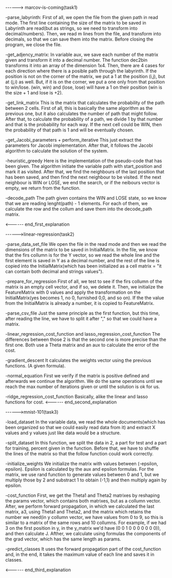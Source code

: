 ------> marcov-is-coming(task1)

-parse_labyrinth:
    First of all, we open the file from the given path in read mode.
    The first line containing the size of the matrix to be saved in
    Labyrinth are read(but as strings, so we need to transform into
    decimal/numbers). Then, we read m lines from the file, and transform into decimals, so that we can save them into the matrix. Before closing the program, we close the file.

-get_adjency_matrix:
    In variable aux, we save each number of the matrix given and transform it into a decimal number. The function dec2bin transforms it into an array of the dimension 1x4. Then, there are 4 cases for each direction where there is a posible path through the labyrinth. If the position is not on the corner of the matrix, we put a 1 at the position (i,j), but at (j,i) as well. But, if it is on the corner, we put a one only from that position to win/lose.
    (win, win) and (lose, lose) will have a 1 on their position (win is the size + 1 and lose is +2).

-get_link_matrix
    This is the matrix that calculates the probability of the path between 2 cells. First of all, this is basically the same algorithm as the previous one, but it also calculates the number of path that might follow. After that, to calculate the probability of a path, we divide 1 by that number and that is the probability for each way. If the next cell could be WIN, then the probability of that path is 1 and will be eventually chosen.

-get_Jacobi_parameters + perform_iterative
    This just extract the parameters for Jacobi implementation. After that, it follows the Jacobi algorithm to calculate the solution of the system.

-heuristic_greedy
    Here is the implementation of the pseudo-code that has been given. The algorithm initiate the variable path with start_position and mark it as visited. After that, we find the neighbours of the last position that has been saved, and then find the next neighbour to be visited. If the next neighbour is WIN or LOSE, we end the search, or if the neibours vector is empty, we return from the function.

-decode_path
    The path given contains the WIN and LOSE state, so we know that we are reading lenght(path) - 1 elements.
    For each of them, we calculate the row and the collum and save them into the decode_path matrix.

<------ end_first_explanation


------>linear-regression(task2)

-parse_data_set_file
    We open the file in the read mode and then we read the dimensions of the matrix to be saved in InitialMatrix. In the file, we know that the firs collumn is for the Y vector, so we read the whole line and the first element is saved in Y as a decimal number, and the rest of the line is copied into the InitialMatrix(which has been initialized as a cell matrix = "it can contain both decimal and strings values").

-prepare_for_regression
    First of all, we test to see if the firs collumn of the matrix is an empty cell vector, and if so, we delete it. Then, we initialize the FeatureMatrix with 0  values and apply the transformation on the InitialMatrix(yes becomes 1, no 0, furnished 0,0, and so on). If the the value from the InitialMatrix is already a number, it is copied to FeatureMatrix.

-parse_csv_file
    Just the same principle as the first function, but this time, after reading the line, we have to split it after "," so that we could have a matrix.

-linear_regression_cost_function and lasso_regression_cost_function
    The differences between those 2 is that the second one is more precise than the first one. Both use a Theta matrix and an aux to calculate the error of the cost.

-gradient_descent
    It calculates the weights vector using the previous functions. (A given formula).

-normal_equation
    First we verify if the matrix is positive defined and afterwards we continue the algorithm. We do the same operations until we reach the max number of iterations given or until the solution is ok for us.

-ridge_regression_cost_function
    Basically, alike the linear and lasso functions for cost.
<------ end_second_explanation

------>mnist-101(task3)

-load_dataset
    In the variable data, we read the whole documents(which has been organized so that we could easily read data from it) and extract X values and y values just like data would be a structure.

-split_dataset
    In this function, we split the data in 2, a part for test and a part for training, percent given in the function. Before that, we have to shuffle the lines of the matrix so that the follow function could work correctly.

-initialize_weights
    We initialize the matrix with values between (-epsilon, epsilon). Epsilon is calculated by the aux and epsilon formulas. For the matrix, we use rand function to generate values between 0 and 1, but we multiply those by 2 and substract 1 to obtain (-1,1) and then multiply again by epsilon.

-cost_function
    First, we get the Theta1 and Theta2 matrixes by reshaping the params vector, which contains both matrixes, but as a collumn vector. After, we perform forward propagation, in which we calculated the last matrix, a3, using Theta1 and Theta2, and the matrix which retains the number we need(in y collumn vector, we have values from 0 to 9, so this is similar to a matrix of the same rows and 10 collumns. For example, if we had 3 on the first position in y, in the y_matrix we'd have (0 0 1 0 0 0 0 0 0 0)), and then calculate J. Afther, we calculate using formulas the components of the grad vector, which has the same length as params.

-predict_classes
    It uses the forward propagation part of the cost_function and, in the end, it takes the maximum value of each line  and saves it in classes.

<------ end_third_explanation
